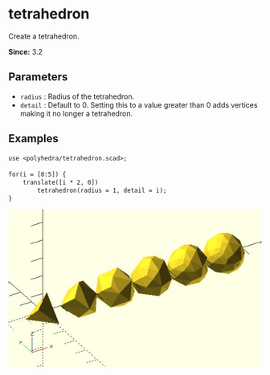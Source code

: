 # tetrahedron

Create a tetrahedron.

**Since:** 3.2

## Parameters

- `radius` : Radius of the tetrahedron.
- `detail` : Default to 0. Setting this to a value greater than 0 adds vertices making it no longer a tetrahedron.

## Examples

	use <polyhedra/tetrahedron.scad>;

	for(i = [0:5]) {
		translate([i * 2, 0])
			tetrahedron(radius = 1, detail = i);
	}

![tetrahedron](images/lib3x-tetrahedron-1.JPG)

